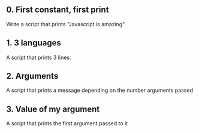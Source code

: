 ## 0. First constant, first print
Write a script that prints "Javascript is amazing"
## 1. 3 languages
A script that prints 3 lines:
## 2. Arguments
A script that prints a message depending on the number arguments passed
## 3. Value of my argument
A script that prints the first argument passed to it